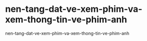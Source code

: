 # nen-tang-dat-ve-xem-phim-va-xem-thong-tin-ve-phim-anh
nen-tang-dat-ve-xem-phim-va-xem-thong-tin-ve-phim-anh
